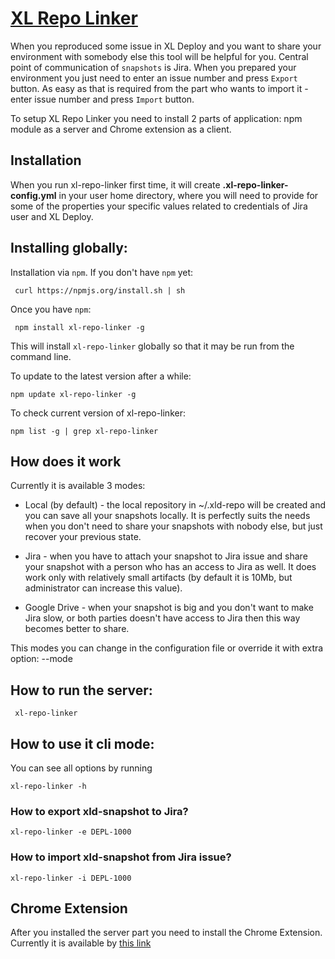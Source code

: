 [XL Repo Linker](http://slides.com/acierto/xl-repo-linker)
=======

When you reproduced some issue in XL Deploy and you want to share your environment with somebody else this tool will 
be helpful for you. Central point of communication of `snapshots` is Jira. When you prepared your environment you just 
need to enter an issue number and press `Export` button. As easy as that is required from the part who wants to import 
it - enter issue number and press `Import` button. 
 
To setup XL Repo Linker you need to install 2 parts of application: npm module as a server and Chrome extension as a client. 

Installation
-------------

When you run xl-repo-linker first time, it will create **.xl-repo-linker-config.yml** in your user home directory, 
where you will need to provide for some of the properties your specific values related to credentials of Jira user and XL Deploy.


## Installing globally:

Installation via `npm`.  If you don't have `npm` yet:

     curl https://npmjs.org/install.sh | sh

Once you have `npm`:

     npm install xl-repo-linker -g

This will install `xl-repo-linker` globally so that it may be run from the command line.

To update to the latest version after a while:

    npm update xl-repo-linker -g 
    
To check current version of xl-repo-linker:

    npm list -g | grep xl-repo-linker
    
## How does it work

  Currently it is available 3 modes:
     
  * Local (by default) - the local repository in ~/.xld-repo will be created and you can save all your snapshots locally.
  It is perfectly suits the needs when you don't need to share your snapshots with nobody else, but just recover your previous
  state.
  
  * Jira - when you have to attach your snapshot to Jira issue and share your snapshot with a person who has an access to Jira as well.
   It does work only with relatively small artifacts (by default it is 10Mb, but administrator can increase this value).
  
  * Google Drive - when your snapshot is big and you don't want to make Jira slow, or both parties doesn't have access to Jira then 
  this way becomes better to share. 
  
  This modes you can change in the configuration file or override it with extra option: --mode <mode>

## How to run the server:

     xl-repo-linker
     
## How to use it cli mode:

You can see all options by running

    xl-repo-linker -h
    
### How to export xld-snapshot to Jira?

    xl-repo-linker -e DEPL-1000
    
### How to import xld-snapshot from Jira issue?

    xl-repo-linker -i DEPL-1000

## Chrome Extension
 
   After you installed the server part you need to install the Chrome Extension. Currently it is available by [this link](https://chrome.google.com/webstore/detail/xl-repo-linker/aclpjhlfbodcpenmbeibgocfpknkllcn)